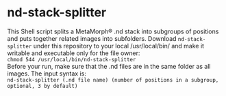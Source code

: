 # nd-stack-splitter
This Shell script splits a MetaMorph® .nd stack into subgroups of positions and puts together related images into subfolders. Download ``nd-stack-splitter`` under this repository to your local /usr/local/bin/ and make it writable and executable only for the file owner:   
 ``chmod 544 /usr/local/bin/nd-stack-splitter``   
  Before your run, make sure that the .nd files are in the same folder as all images. The input syntax is:   
  ``nd-stack-splitter (.nd file name) (number of positions in a subgroup, optional, 3 by default)``
